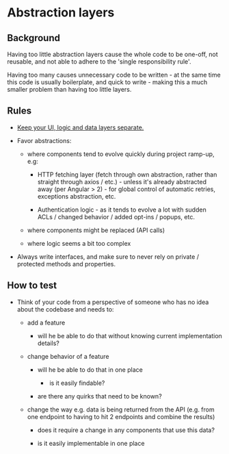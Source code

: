 Abstraction layers
==================

Background
----------

Having too little abstraction layers cause the whole code to be one-off, not reusable, and not able to adhere to the 'single responsibility rule'.

Having too many causes unnecessary code to be written - at the same time this code is usually boilerplate, and quick to write - making this a much smaller problem than having too little layers.

Rules
-----

*   [Keep your UI, logic and data layers separate.](UI_logic_data_layers/index.md)  
    
*   Favor abstractions:  
    
    *   where components tend to evolve quickly during project ramp-up, e.g:  
        
        *   HTTP fetching layer (fetch through own abstraction, rather than straight through axios / etc.) - unless it's already abstracted away (per Angular > 2) - for global control of automatic retries, exceptions abstraction, etc.  
            
        *   Authentication logic - as it tends to evolve a lot with sudden ACLs / changed behavior / added opt-ins / popups, etc.  
            
    *   where components might be replaced (API calls)  
        
    *   where logic seems a bit too complex  
        
*   Always write interfaces, and make sure to never rely on private / protected methods and properties.  
    

How to test
-----------

*   Think of your code from a perspective of someone who has no idea about the codebase and needs to:  
    
    *   add a feature  
        
        *   will he be able to do that without knowing current implementation details?  
            
    *   change behavior of a feature  
        
        *   will he be able to do that in one place  
            
            *    is it easily findable?  
                
        *   are there any quirks that need to be known?  
            
    *   change the way e.g. data is being returned from the API (e.g. from one endpoint to having to hit 2 endpoints and combine the results)  
        
        *   does it require a change in any components that use this data?  
            
        *   is it easily implementable in one place